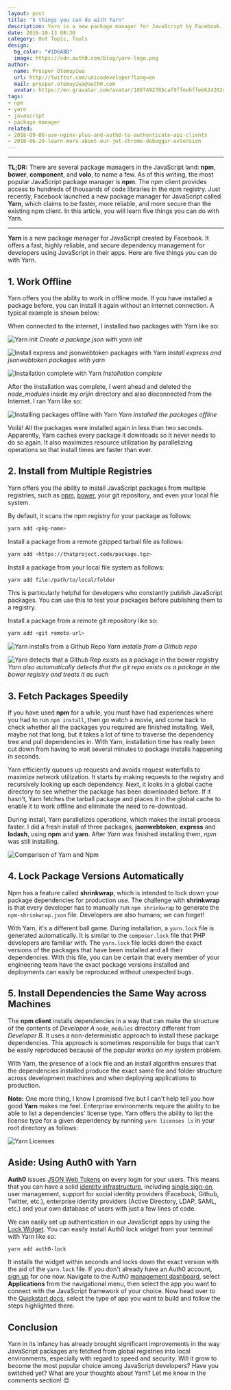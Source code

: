 ```yaml
---
layout: post
title: "5 things you can do with Yarn"
description: Yarn is a new package manager for JavaScript by Facebook. Learn how to use Yarn to increase your productivity.
date: 2016-10-13 08:30
category: Hot Topic, Tools
design:
  bg_color: "#1D6A8D"
  image: https://cdn.auth0.com/blog/yarn-logo.png
author:
  name: Prosper Otemuyiwa
  url: http://twitter.com/unicodeveloper?lang=en
  mail: prosper.otemuyiwa@auth0.com
  avatar: https://en.gravatar.com/avatar/1097492785caf9ffeebffeb624202d8f?s=200
tags:
- npm
- yarn
- javascript
- package manager
related:
- 2016-09-06-use-nginx-plus-and-auth0-to-authenticate-api-clients
- 2016-06-29-learn-more-about-our-jwt-chrome-debugger-extension
---
```


---

**TL;DR:** There are several package managers in the JavaScript land: **npm**, **bower**, **component**, and **volo**, to name a few. As of this writing, the most popular JavaScript package manager is **npm**. The npm client provides access to hundreds of thousands of code libraries in the npm registry. Just recently, Facebook launched a new package manager for JavaScript called **Yarn**, which claims to be faster, more reliable, and more secure than the existing npm client. In this article, you will learn five things you can do with Yarn.

---

**Yarn** is a new package manager for JavaScript created by Facebook. It offers a fast, highly reliable, and secure dependency management for developers using JavaScript in their apps. Here are five things you can do with Yarn.

## 1. Work Offline

Yarn offers you the ability to work in offline mode. If you have installed a package before, you can install it again without an internet connection. A typical example is shown below:

When connected to the internet, I installed two packages with Yarn like so:

![Yarn init](https://cdn.auth0.com/blog/blog/yarn-int.png)
_Create a package.json with yarn init_

![Install express and jsonwebtoken packages with Yarn](https://cdn.auth0.com/blog/blog/yarn-add-packages.png)
_Install express and jsonwebtoken packages with yarn_

![Installation complete with Yarn](https://cdn.auth0.com/blog/blog/yarn-completed-install.png)
_Installation complete_

After the installation was complete, I went ahead and deleted the *node_modules* inside my *orijin* directory and also disconnected from the Internet. I ran Yarn like so:

![Installing packages offline with Yarn](https://cdn.auth0.com/blog/blog/yarn-install-offline.png)
_Yarn installed the packages offline_

Voilá! All the packages were installed again in less than two seconds. Apparently, Yarn caches every package it downloads so it never needs to do so again. It also maximizes resource utilization by parallelizing operations so that install times are faster than ever.

## 2. Install from Multiple Registries

Yarn offers you the ability to install JavaScript packages from multiple registries, such as [npm](https://www.npmjs.com/), [bower](https://bower.io/), your git repository, and even your local file system.

By default, it scans the npm registry for your package as follows:

```bash
yarn add <pkg-name>
```

Install a package from a remote gzipped tarball file as follows:

```bash
yarn add <https://thatproject.code/package.tgz>
```

Install a package from your local file system as follows:

```bash
yarn add file:/path/to/local/folder
```

This is particularly helpful for developers who constantly publish JavaScript packages. You can use this to test your packages before publishing them to a registry.

Install a package from a remote git repository like so:

```bash
yarn add <git remote-url>
```

![Yarn installs from a Github Repo](https://cdn.auth0.com/blog/blog/yarn-add-gitrepo.png)
_Yarn installs from a Github repo_

![Yarn detects that a Github Rep exists as a package in the bower registry](https://cdn.auth0.com/blog/blog/yarn-add-bowercomp.png)
_Yarn also automatically detects that the git repo exists as a package in the bower registry and treats it as such_

## 3. Fetch Packages Speedily

If you have used **npm** for a while, you must have had experiences where you had to run `npm install`, then go watch a movie, and come back to check whether all the packages you required are finished installing. Well, maybe not that long, but it takes a lot of time to traverse the dependency tree and pull dependencies in. With Yarn, installation time has really been cut down from having to wait several minutes to package installs happening in seconds.

Yarn efficiently queues up requests and avoids request waterfalls to maximize network utilization. It starts by making requests to the registry and recursively looking up each dependency. Next, it looks in a global cache directory to see whether the package has been downloaded before. If it hasn't, Yarn fetches the tarball package and places it in the global cache to enable it to work offline and eliminate the need to re-download.

During install, Yarn parallelizes operations, which makes the install process faster. I did a fresh install of three packages, **jsonwebtoken**, **express** and **lodash**, using **npm** and **yarn**. After *Yarn* was finished installing them, *npm* was still installing.

![Comparison of Yarn and Npm](https://cdn.auth0.com/blog/blog/yarn-npm-compare.png)

## 4. Lock Package Versions Automatically

Npm has a feature called **shrinkwrap**, which is intended to lock down your package dependencies for production use. The challenge with **shrinkwrap** is that every developer has to manually run `npm shrinkwrap` to generate the `npm-shrinkwrap.json` file. Developers are also humans; we can forget!

With Yarn, it's a different ball game. During installation, a `yarn.lock` file is generated automatically. It is similar to the `composer.lock` file that PHP developers are familiar with. The `yarn.lock` file locks down the exact versions of the packages that have been installed and all their dependencies. With this file, you can be certain that every member of your engineering team have the exact package versions installed and deployments can easily be reproduced without unexpected bugs.

## 5. Install Dependencies the Same Way across Machines

The **npm client** installs dependencies in a way that can make the structure of the contents of *Developer A* `node_modules` directory different from *Developer B*. It uses a non-deterministic approach to install these package dependencies. This approach is sometimes responsible for bugs that can't be easily reproduced because of the popular *works on my system* problem.

With Yarn, the presence of a lock file and an install algorithm ensures that the dependencies installed produce the exact same file and folder structure across development machines and when deploying applications to production.

**Note:** One more thing, I know I promised five but I can't help tell you how good **Yarn** makes me feel. Enterprise environments require the ability to be able to list a dependencies' license type. Yarn offers the ability to list the license type for a given dependency by running `yarn licenses ls` in your root directory as follows:

![Yarn Licenses](https://cdn.auth0.com/blog/licenses.png)

## Aside: Using Auth0 with Yarn

**Auth0** issues [JSON Web Tokens](https://jwt.io/) on every login for your users. This means that you can have a solid [identity infrastructure](https://auth0.com/docs/identityproviders), including [single sign-on](https://auth0.com/docs/sso/single-sign-on), user management, support for social identity providers (Facebook, Github, Twitter, etc.), enterprise identity providers (Active Directory, LDAP, SAML, etc.) and your own database of users with just a few lines of code.

We can easily set up authentication in our JavaScript apps by using the [Lock Widget](https://auth0.com/lock). You can easily install Auth0 lock widget from your terminal with Yarn like so:

```bash
yarn add auth0-lock
```

It installs the widget within seconds and locks down the exact version with the aid of the `yarn.lock` file. If you don't already have an Auth0 account, [sign up](javascript:signup\(\)) for one now. Navigate to the Auth0 [management dashboard](https://manage.auth0.com/), select **Applications** from the navigational menu, then select the app you want to connect with the JavaScript framework of your choice. Now head over to the [Quickstart docs](https://auth0.com/docs/quickstarts), select the type of app you want to build and follow the steps highlighted there.


## Conclusion

Yarn in its infancy has already brought significant improvements in the way JavaScript packages are fetched from global registries into local environments, especially with regard to speed and security. Will it grow to become the most popular choice among JavaScript developers? Have you switched yet? What are your thoughts about Yarn? Let me know in the comments section! 😊